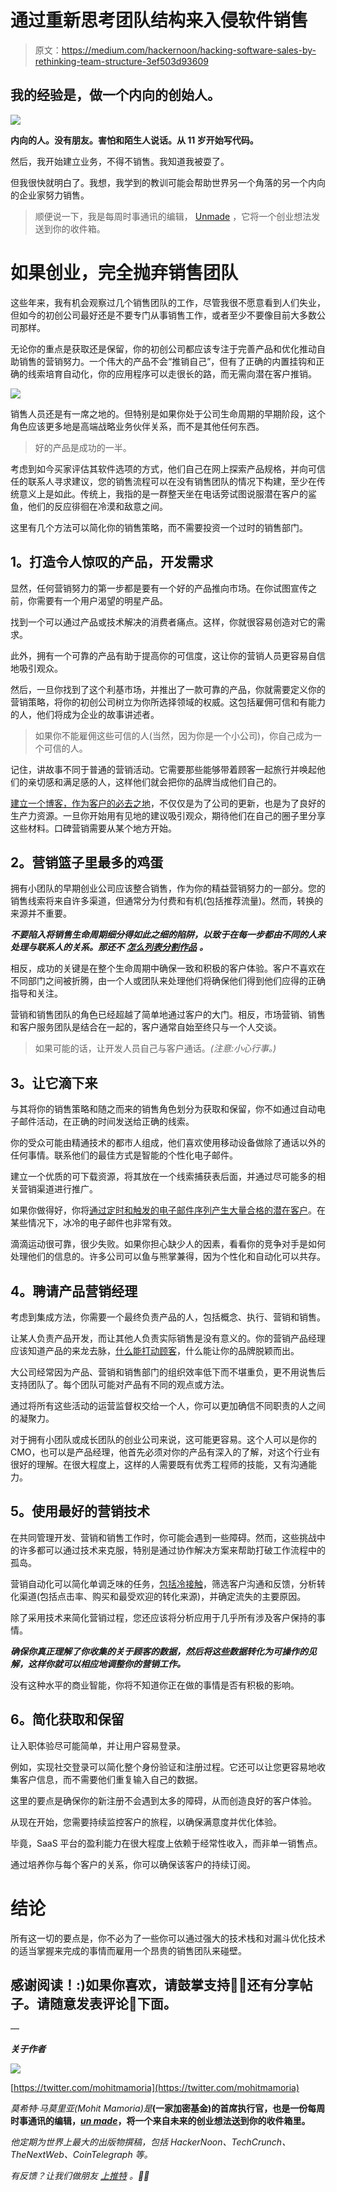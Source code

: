 # 通过重新思考团队结构来入侵软件销售

> 原文：<https://medium.com/hackernoon/hacking-software-sales-by-rethinking-team-structure-3ef503d93609>

## 我的经验是，做一个内向的创始人。

![](img/1a1ef077f92c2846d0e3e720990cd94d.png)

**内向的人。没有朋友。害怕和陌生人说话。从 11 岁开始写代码。**

然后，我开始建立业务，不得不销售。我知道我被耍了。

但我很快就明白了。我想，我学到的教训可能会帮助世界另一个角落的另一个内向的企业家努力销售。

> 顺便说一下，我是每周时事通讯的编辑， [Unmade](https://unmade.email) ，它将一个创业想法发送到你的收件箱。

# **如果创业，完全抛弃销售团队**

这些年来，我有机会观察过几个销售团队的工作，尽管我很不愿意看到人们失业，但如今的初创公司最好还是不要专门从事销售工作，或者至少不要像目前大多数公司那样。

无论你的重点是获取还是保留，你的初创公司都应该专注于完善产品和优化推动自助销售的营销努力。一个伟大的产品不会“推销自己”，但有了正确的内置挂钩和正确的线索培育自动化，你的应用程序可以走很长的路，而无需向潜在客户推销。

![](img/4b94f3ca08b1f66539ab2251b39c92f9.png)

销售人员还是有一席之地的。但特别是如果你处于公司生命周期的早期阶段，这个角色应该更多地是高端战略业务伙伴关系，而不是其他任何东西。

> 好的产品是成功的一半。

考虑到如今买家评估其软件选项的方式，他们自己在网上探索产品规格，并向可信任的联系人寻求建议，您的销售流程可以在没有销售团队的情况下构建，至少在传统意义上是如此。传统上，我指的是一群整天坐在电话旁试图说服潜在客户的鲨鱼，他们的反应徘徊在冷漠和敌意之间。

这里有几个方法可以简化你的销售策略，而不需要投资一个过时的销售部门。

## **1。打造令人惊叹的产品，开发需求**

显然，任何营销努力的第一步都是要有一个好的产品推向市场。在你试图宣传之前，你需要有一个用户渴望的明星产品。

找到一个可以通过产品或技术解决的消费者痛点。这样，你就很容易创造对它的需求。

此外，拥有一个可靠的产品有助于提高你的可信度，这让你的营销人员更容易自信地吸引观众。

然后，一旦你找到了这个利基市场，并推出了一款可靠的产品，你就需要定义你的营销策略，将你的初创公司树立为你所选择领域的权威。这包括雇佣可信和有能力的人，他们将成为企业的故事讲述者。

> 如果你不能雇佣这些可信的人(当然，因为你是一个小公司)，你自己成为一个可信的人。

记住，讲故事不同于普通的营销活动。它需要那些能够带着顾客一起旅行并唤起他们的亲切感和满足感的人，这样他们就会把你的品牌当成他们自己的。

[建立一个博客，作为客户的必去之地](https://neilpatel.com/how-to-start-a-blog/)，不仅仅是为了公司的更新，也是为了良好的生产力资源。一旦你开始用有见地的建议吸引观众，期待他们在自己的圈子里分享这些材料。口碑营销需要从某个地方开始。

## **2。营销篮子里最多的鸡蛋**

拥有小团队的早期创业公司应该整合销售，作为你的精益营销努力的一部分。您的销售线索将来自许多渠道，但通常分为付费和有机(包括推荐流量)。然而，转换的来源并不重要。

***不要陷入将销售生命周期细分得如此之细的陷阱，以致于在每一步都由不同的人来处理与联系人的关系。那还不*** [***怎么列表分割作品***](https://www.emailmonday.com/smart-email-marketing-segmentation-the-art-of) ***。***

相反，成功的关键是在整个生命周期中确保一致和积极的客户体验。客户不喜欢在不同部门之间被折腾，由一个人或团队来处理他们将确保他们得到他们应得的正确指导和关注。

营销和销售团队的角色已经超越了简单地通过客户的大门。相反，市场营销、销售和客户服务团队是结合在一起的，客户通常自始至终只与一个人交谈。

> 如果可能的话，让开发人员自己与客户通话。*(注意:小心行事。)*

## **3。让它滴下来**

与其将你的销售策略和随之而来的销售角色划分为获取和保留，你不如通过自动电子邮件活动，在正确的时间发送给正确的线索。

你的受众可能由精通技术的都市人组成，他们喜欢使用移动设备做除了通话以外的任何事情。联系他们的最佳方式是智能的个性化电子邮件。

建立一个优质的可下载资源，将其放在一个线索捕获表后面，并通过尽可能多的相关营销渠道进行推广。

如果你做得好，你将[通过定时和触发的电子邮件序列产生大量合格的潜在客户](https://blog.leadfeeder.com/18-ways-to-generate-more-b2b-sales-leads/)。在某些情况下，冰冷的电子邮件也非常有效。

滴滴运动很可靠，很少失败。如果你担心缺少人的因素，看看你的竞争对手是如何处理他们的信息的。许多公司可以鱼与熊掌兼得，因为个性化和自动化可以共存。

## **4。聘请产品营销经理**

考虑到集成方法，你需要一个最终负责产品的人，包括概念、执行、营销和销售。

让某人负责产品开发，而让其他人负责实际销售是没有意义的。你的营销产品经理应该知道产品的来龙去脉，[什么能打动顾客](https://hackernoon.com/why-too-much-sales-and-too-little-product-management-can-hurt-you-2b93e0441754)，什么能让你的品牌脱颖而出。

大公司经常因为产品、营销和销售部门的组织效率低下而不堪重负，更不用说售后支持团队了。每个团队可能对产品有不同的观点或方法。

通过将所有这些活动的运营监督权交给一个人，你可以更加确信不同职责的人之间的凝聚力。

对于拥有小团队或成长团队的创业公司来说，这可能更容易。这个人可以是你的 CMO，也可以是产品经理，他首先必须对你的产品有深入的了解，对这个行业有很好的理解。在很大程度上，这样的人需要既有优秀工程师的技能，又有沟通能力。

## **5。使用最好的营销技术**

在共同管理开发、营销和销售工作时，你可能会遇到一些障碍。然而，这些挑战中的许多都可以通过技术来克服，特别是通过协作解决方案来帮助打破工作流程中的孤岛。

营销自动化可以简化单调乏味的任务，[包括冷接触](https://blog.mailshake.com/outreach-templates/)，筛选客户沟通和反馈，分析转化渠道(包括点击率、购买和最受欢迎的转化来源)，并确定流失的主要原因。

除了采用技术来简化营销过程，您还应该将分析应用于几乎所有涉及客户保持的事情。

***确保你真正理解了你收集的关于顾客的数据，然后将这些数据转化为可操作的见解，这样你就可以相应地调整你的营销工作。***

没有这种水平的商业智能，你将不知道你正在做的事情是否有积极的影响。

## **6。简化获取和保留**

让入职体验尽可能简单，并让用户容易登录。

例如，实现社交登录可以简化整个身份验证和注册过程。它还可以让您更容易地收集客户信息，而不需要他们重复输入自己的数据。

这里的要点是确保你的新注册不会遇到太多的障碍，从而创造良好的客户体验。

从现在开始，您需要持续监控客户的旅程，以确保满意度并优化体验。

毕竟，SaaS 平台的盈利能力在很大程度上依赖于经常性收入，而非单一销售点。

通过培养你与每个客户的关系，你可以确保该客户的持续订阅。

# **结论**

所有这一切的要点是，你不必为了一些你可以通过强大的技术栈和对漏斗优化技术的适当掌握来完成的事情而雇用一个昂贵的销售团队来碰壁。

## 感谢阅读！:)如果你喜欢，请鼓掌支持👏🏻还有分享帖子。请随意发表评论💬下面。

—

***关于作者***

[![](img/4ebe1d0c8b8d815b0e2729edfb32ecd5.png)](https://twitter.com/mohitmamoria)

[https://twitter.com/mohitmamoria](https://twitter.com/mohitmamoria)

*莫希特·马莫里亚(Mohit Mamoria)是*[](https://godtoken.org)**(一家加密基金)的首席执行官，也是一份每周时事通讯的编辑，*[*un made*](https://unmade.email)*，将一个来自未来的创业想法送到你的收件箱里。**

*他定期为世界上最大的出版物撰稿，包括 HackerNoon、TechCrunch、TheNextWeb、CoinTelegraph 等。*

**有反馈？让我们做朋友* [*上推特*](https://twitter.com/mohitmamoria) *。*🙌🏻*